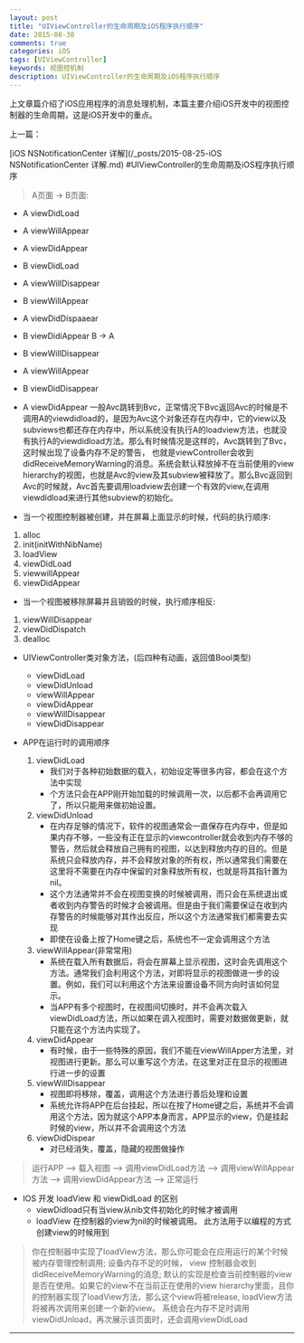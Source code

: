 ```yaml
---
layout: post
title: "UIViewController的生命周期及iOS程序执行顺序"
date: 2015-08-30
comments: true
categories: iOS
tags: [UIViewController]
keywords: 视图控机制 
description: UIViewController的生命周期及iOS程序执行顺序
---
```


上文章篇介绍了iOS应用程序的消息处理机制，本篇主要介绍iOS开发中的视图控制器的生命周期，这是iOS开发中的重点。

上一篇：

[iOS NSNotificationCenter 详解](/_posts/2015-08-25-iOS NSNotificationCenter 详解.md)
#UIViewController的生命周期及iOS程序执行顺序

> A页面 -> B页面:
  - A viewDidLoad
  - A viewWillAppear
  - A viewDidAppear
  - B viewDidLoad
  - A viewWillDisappear
  - B viewWillAppear
  - A viewDidDispaaear
  - B viewDidiAppear
 B -> A
  - B viewWillDisappear
  - A viewWillAppear
  - B viewDidDisappear
  - A viewDidAppear
 一般Avc跳转到Bvc，正常情况下Bvc返回Avc的时候是不调用A的viewdidload的，是因为Avc这个对象还存在内存中，它的view以及subviews也都还存在内存中，所以系统没有执行A的loadview方法，也就没有执行A的viewdidload方法。那么有时候情况是这样的，Avc跳转到了Bvc，这时候出现了设备内存不足的警告， 也就是viewController会收到didReceiveMemoryWarning的消息。系统会默认释放掉不在当前使用的view hierarchy的视图，也就是Avc的view及其subview被释放了。那么Bvc返回到Avc的时候就，Avc首先要调用loadview去创建一个有效的view,在调用viewdidload来进行其他subview的初始化。 
 

- 当一个视图控制器被创建，并在屏幕上面显示的时候，代码的执行顺序:
 1. alloc	
 2. init(initWithNibName)
 3. loadView
 4. viewDidLoad
 5. viewwillAppear
 6. viewDidAppear

- 当一个视图被移除屏幕并且销毁的时候，执行顺序相反:
 1. viewWillDisappear
 2. viewDidDispatch
 3. dealloc
 
- UIViewController类对象方法，(后四种有动画，返回值Bool类型)
	- viewDidLoad
	- viewDidUnload
	- viewWillAppear
	- viewDidAppear
	- viewWillDisappear
	- viewDidDisappear

- APP在运行时的调用顺序
	1. viewDidLoad
		 - 我们对于各种初始数据的载入，初始设定等很多内容，都会在这个方法中实现
		 - 个方法只会在APP刚开始加载的时候调用一次，以后都不会再调用它了，所以只能用来做初始设置。
	2. viewDidUnload
		 - 在内存足够的情况下，软件的视图通常会一直保存在内存中，但是如果内存不够，一些没有正在显示的viewcontroller就会收到内存不够的警告，然后就会释放自己拥有的视图，以达到释放内存的目的。但是系统只会释放内存，并不会释放对象的所有权，所以通常我们需要在这里将不需要在内存中保留的对象释放所有权，也就是将其指针置为nil。
		 - 这个方法通常并不会在视图变换的时候被调用，而只会在系统退出或者收到内存警告的时候才会被调用。但是由于我们需要保证在收到内存警告的时候能够对其作出反应，所以这个方法通常我们都需要去实现
		 - 即使在设备上按了Home键之后，系统也不一定会调用这个方法
	3. viewWillAppear(非常常用)
		 - 系统在载入所有数据后，将会在屏幕上显示视图，这时会先调用这个方法。通常我们会利用这个方法，对即将显示的视图做进一步的设置。例如，我们可以利用这个方法来设置设备不同方向时该如何显示。
		 - 当APP有多个视图时，在视图间切换时，并不会再次载入viewDidLoad方法，所以如果在调入视图时，需要对数据做更新，就只能在这个方法内实现了。
	4. viewDidAppear
		 -  有时候，由于一些特殊的原因，我们不能在viewWillApper方法里，对视图进行更新。那么可以重写这个方法，在这里对正在显示的视图进行进一步的设置
	5. viewWillDisappear
		 - 视图即将移除，覆盖，调用这个方法进行善后处理和设置
		 - 系统允许将APP在后台挂起，所以在按了Home键之后，系统并不会调用这个方法，因为就这个APP本身而言，APP显示的view，仍是挂起时候的view，所以并不会调用这个方法
	6. viewDidDispear
		 - 对已经消失，覆盖，隐藏的视图做操作

 > 运行APP —> 载入视图 —> 调用viewDidLoad方法 —> 调用viewWillAppear方法 —> 调用viewDidAppear方法 —>   正常运行 

- IOS 开发 loadView 和 viewDidLoad 的区别
	- viewDidload只有当view从nib文件初始化的时候才被调用
	- loadView 在控制器的view为nil的时候被调用。 此方法用于以编程的方式创建view的时候用到

 > 你在控制器中实现了loadView方法，那么你可能会在应用运行的某个时候被内存管理控制调用;
 	设备内存不足的时候， view 控制器会收到didReceiveMemoryWarning的消息;
 	默认的实现是检查当前控制器的view是否在使用。如果它的view不在当前正在使用的view hierarchy里面，且你的控制器实现了loadView方法，那么这个view将被release, loadView方法将被再次调用来创建一个新的view。
 	系统会在内存不足时调用viewDidUnload，再次展示该页面时，还会调用viewDidLoad

***
